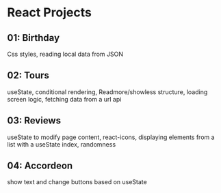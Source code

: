 # React Projects

## 01: Birthday
Css styles, reading local data from JSON

## 02: Tours
useState, conditional rendering, Readmore/showless structure, loading screen logic, fetching data from a url api

## 03: Reviews
useState to modify page content, react-icons, displaying elements from a list with a useState index, randomness

## 04: Accordeon
show text and change buttons based on useState
